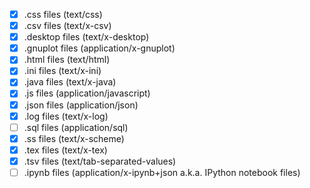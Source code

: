 - [x] .css files (text/css)
- [x] .csv files (text/x-csv)
- [x] .desktop files (text/x-desktop)
- [x] .gnuplot files (application/x-gnuplot)
- [x] .html files (text/html)
- [x] .ini files (text/x-ini)
- [x] .java files (text/x-java)
- [x] .js files (application/javascript)
- [x] .json files (application/json)
- [x] .log files (text/x-log)
- [ ] .sql files (application/sql)
- [x] .ss files (text/x-scheme)
- [x] .tex files (text/x-tex)
- [x] .tsv files (text/tab-separated-values)
- [ ] .ipynb files (application/x-ipynb+json a.k.a. IPython notebook files)
